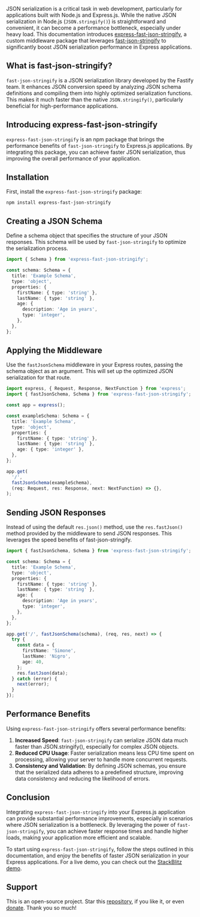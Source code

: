 JSON serialization is a critical task in web development, particularly for applications built with Node.js and Express.js. While the native JSON serialization in Node.js (`JSON.stringify()`) is straightforward and convenient, it can become a performance bottleneck, especially under heavy load. This documentation introduces [express-fast-json-stringify](https://www.npmjs.com/package/express-fast-json-stringify), a custom middleware package that leverages [fast-json-stringify](https://www.npmjs.com/package/fast-json-stringify) to significantly boost JSON serialization performance in Express applications.

## What is fast-json-stringify?

`fast-json-stringify` is a JSON serialization library developed by the Fastify team. It enhances JSON conversion speed by analyzing JSON schema definitions and compiling them into highly optimized serialization functions. This makes it much faster than the native `JSON.stringify()`, particularly beneficial for high-performance applications.

## Introducing express-fast-json-stringify

`express-fast-json-stringify` is an npm package that brings the performance benefits of `fast-json-stringify` to Express.js applications. By integrating this package, you can achieve faster JSON serialization, thus improving the overall performance of your application.

## Installation

First, install the `express-fast-json-stringify` package:

```
npm install express-fast-json-stringify
```

## Creating a JSON Schema

Define a schema object that specifies the structure of your JSON responses. This schema will be used by `fast-json-stringify` to optimize the serialization process.

```ts
import { Schema } from 'express-fast-json-stringify';

const schema: Schema = {
  title: 'Example Schema',
  type: 'object',
  properties: {
    firstName: { type: 'string' },
    lastName: { type: 'string' },
    age: {
      description: 'Age in years',
      type: 'integer',
    },
  },
};
```

## Applying the Middleware

Use the `fastJsonSchema` middleware in your Express routes, passing the schema object as an argument. This will set up the optimized JSON serialization for that route.

```ts
import express, { Request, Response, NextFunction } from 'express';
import { fastJsonSchema, Schema } from 'express-fast-json-stringify';

const app = express();

const exampleSchema: Schema = {
  title: 'Example Schema',
  type: 'object',
  properties: {
    firstName: { type: 'string' },
    lastName: { type: 'string' },
    age: { type: 'integer' },
  },
};

app.get(
  '/',
  fastJsonSchema(exampleSchema),
  (req: Request, res: Response, next: NextFunction) => {},
);
```

## Sending JSON Responses

Instead of using the default `res.json()` method, use the `res.fastJson()` method provided by the middleware to send JSON responses. This leverages the speed benefits of fast-json-stringify.

```ts
import { fastJsonSchema, Schema } from 'express-fast-json-stringify';

const schema: Schema = {
  title: 'Example Schema',
  type: 'object',
  properties: {
    firstName: { type: 'string' },
    lastName: { type: 'string' },
    age: {
      description: 'Age in years',
      type: 'integer',
    },
  },
};

app.get('/', fastJsonSchema(schema), (req, res, next) => {
  try {
    const data = {
      firstName: 'Simone',
      lastName: 'Nigro',
      age: 40,
    };
    res.fastJson(data);
  } catch (error) {
    next(error);
  }
});
```

## Performance Benefits

Using `express-fast-json-stringify` offers several performance benefits:

1. **Increased Speed**: `fast-json-stringify` can serialize JSON data much faster than JSON.stringify(), especially for complex JSON objects.
2. **Reduced CPU Usage**: Faster serialization means less CPU time spent on processing, allowing your server to handle more concurrent requests.
3. **Consistency and Validation**: By defining JSON schemas, you ensure that the serialized data adheres to a predefined structure, improving data consistency and reducing the likelihood of errors.

## Conclusion

Integrating `express-fast-json-stringify` into your Express.js application can provide substantial performance improvements, especially in scenarios where JSON serialization is a bottleneck. By leveraging the power of `fast-json-stringify`, you can achieve faster response times and handle higher loads, making your application more efficient and scalable.

To start using `express-fast-json-stringify`, follow the steps outlined in this documentation, and enjoy the benefits of faster JSON serialization in your Express applications. For a live demo, you can check out the [StackBlitz demo](https://stackblitz.com/edit/express-fast-json-stringify).

## Support

This is an open-source project. Star this [repository](https://github.com/nigrosimone/express-fast-json-stringify), if you like it, or even [donate](https://www.paypal.com/paypalme/snwp). Thank you so much!
